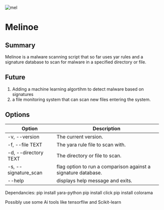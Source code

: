 ![mel](https://github.com/user-attachments/assets/2d657d98-a9f5-4416-887e-b583e474511f)
# Melinoe
## Summary
Melinoe is a malware scanning script that so far uses yar rules and a signature database to scan for malware in a specified directory or file.
## Future
1. Adding a machine learning algortihm to detect malware based on signatures  
2. a file monitoring system that can scan new files entering the system.
## Options
| Option  | Description |
| ------------- | ------------- |
| -v, --version | The current version. |
| -f, --file TEXT | The yara rule file to scan with. |
| -d, --directory TEXT |  The directory or file to scan. |
| -s, --signature_scan | flag option to run a comparison against a signature database. |
| --help | displays help message and exits. |

Dependancies:
pip install yara-python
pip install click
pip install colorama



Possibly use some Ai tools like tensorfliw and Scikit-learn
